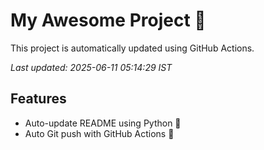 # My Awesome Project 🚀

This project is automatically updated using GitHub Actions.

_Last updated: 2025-06-11 05:14:29 IST_

## Features
- Auto-update README using Python 🐍
- Auto Git push with GitHub Actions 🤖
